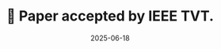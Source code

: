 ---
title: 🎉 Paper accepted by IEEE TVT.
summary: Our paper titled "Online distributed offloading of time‑sensitive vehicular tasks in edge‑cloud systems" has been accepted by IEEE Transaction of Vehicular Technologies
date: 2025-06-18
url_pdf: uploads/kan-tvt-2025
---
